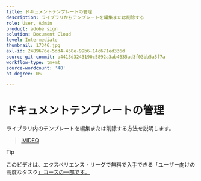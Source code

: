 ```yaml
---
title: ドキュメントテンプレートの管理
description: ライブラリからテンプレートを編集または削除する
role: User, Admin
product: adobe sign
solution: Document Cloud
level: Intermediate
thumbnail: 17346.jpg
exl-id: 2489676e-5dd4-458e-99b6-14c671ed336d
source-git-commit: b4413d3243190c5892a3ab4635ad3f03bb5a5f7a
workflow-type: tm+mt
source-wordcount: '48'
ht-degree: 0%

---
```


# ドキュメントテンプレートの管理

ライブラリ内のテンプレートを編集または削除する方法を説明します。

>[!VIDEO](https://video.tv.adobe.com/v/17346?hidetitle=true)

>[!TIP]
>
>このビデオは、エクスペリエンス・リーグで無料で入手できる「ユーザー向けの高度なタスク[」コースの一部です。](https://experienceleague.adobe.com/?recommended=Sign-U-1-2020.3)